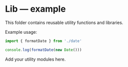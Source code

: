 # Lib — example

This folder contains reusable utility functions and libraries.

Example usage:

```ts
import { formatDate } from './date'

console.log(formatDate(new Date()))
```

Add your utility modules here.
